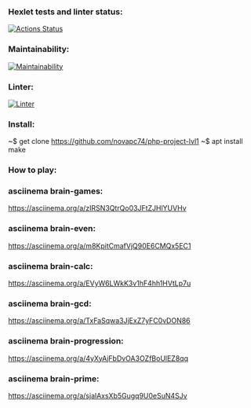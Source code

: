 ### Hexlet tests and linter status:
[![Actions Status](https://github.com/novapc74/php-project-lvl1/workflows/hexlet-check/badge.svg)](https://github.com/novapc74/php-project-lvl1/actions)

### Maintainability:
[![Maintainability](https://api.codeclimate.com/v1/badges/a99a88d28ad37a79dbf6/maintainability)](https://codeclimate.com/github/codeclimate/codeclimate/maintainability)

### Linter:
[![Linter](https://github.com/novapc74/php-project-lvl1/actions/workflows/linter.yml/badge.svg)](https://github.com/novapc74/php-project-lvl1/actions/workflows/linter.yml)

### Install:
~$ get clone https://github.com/novapc74/php-project-lvl1
~$ apt install make

### How to play:

### asciinema brain-games:
https://asciinema.org/a/zIRSN3QtrQo03JFtZJHlYUVHv

### asciinema brain-even:
https://asciinema.org/a/m8KpitCmafVjQ90E6CMQx5EC1

### asciinema brain-calc:
https://asciinema.org/a/EVyW6LWkK3v1hF4hh1HVtLp7u

### asciinema brain-gcd:
https://asciinema.org/a/TxFaSqwa3JjExZ7yFC0vDON86

### asciinema brain-progression:
https://asciinema.org/a/4yXyAjFbDvOA3OZfBoUlEZ8qq

### asciinema brain-prime:
https://asciinema.org/a/sjalAxsXb5Gugq9U0eSuN4SJv
